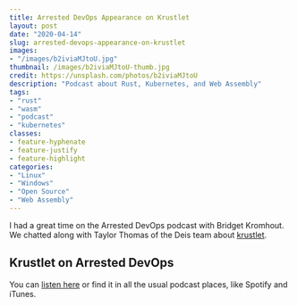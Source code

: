```yaml
---
title: Arrested DevOps Appearance on Krustlet
layout: post
date: "2020-04-14"
slug: arrested-devops-appearance-on-krustlet
images: 
- "/images/b2iviaMJtoU.jpg"
thumbnail: /images/b2iviaMJtoU-thumb.jpg
credit: https://unsplash.com/photos/b2iviaMJtoU
description: "Podcast about Rust, Kubernetes, and Web Assembly"
tags:
- "rust"
- "wasm"
- "podcast"
- "kubernetes"
classes:
- feature-hyphenate
- feature-justify
- feature-highlight
categories:
- "Linux"
- "Windows"
- "Open Source"
- "Web Assembly"
---
```





I had a great time on the Arrested DevOps podcast with Bridget Kromhout.
We chatted along with Taylor Thomas of the Deis team about [krustlet](https://github.com/deislabs/krustlet).

<!-- more -->


## Krustlet on Arrested DevOps

You can [listen here](https://www.arresteddevops.com/krustlet/) or find it in all the usual podcast places, like Spotify and iTunes.
